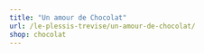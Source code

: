 ```yaml
---
title: "Un amour de Chocolat"
url: /le-plessis-trevise/un-amour-de-chocolat/
shop: chocolat
---
```

